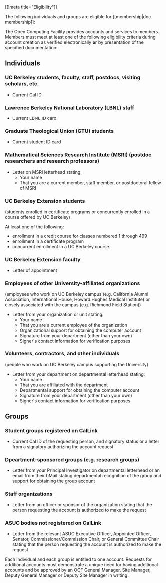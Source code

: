 [[!meta title="Eligibility"]]

The following individuals and groups are eligible for [[membership|doc membership]]:


The Open Computing Facility provides accounts and services to members. Members
must meet at least one of the following eligibility criteria during account
creation as verified electronically **or** by presentation of the specified
documentation:

## Individuals

### UC Berkeley students, faculty, staff, postdocs, visiting scholars, etc.

* Current Cal ID

### Lawrence Berkeley National Laboratory (LBNL) staff

* Current LBNL ID card

### Graduate Theological Union (GTU) students

* Current student ID card

### Mathematical Sciences Research Institute (MSRI) (postdoc researchers and research professors)

* Letter on MSRI letterhead stating:
  * Your name
  * That you are a current member, staff member, or postdoctoral fellow of MSRI

### UC Berkeley Extension students

(students enrolled in certificate programs or concurrently enrolled in a course offered by UC Berkeley)

At least one of the following:

* enrollment in a credit course for classes numbered 1 through 499
* enrollment in a certificate program
* concurrent enrollment in a UC Berkeley course

### UC Berkeley Extension faculty

* Letter of appointment

### Employees of other University-affiliated organizations

(employees who work on UC Berkeley campus (e.g. California Alumni Association,
International House, Howard Hughes Medical Institute) or closely associated
with the campus (e.g. Richmond Field Station))

* Letter from your organization or unit stating:
  * Your name
  * That you are a current employee of the organization
  * Organizational support for obtaining the computer account
  * Signature from your department (other than your own)
  * Signer's contact information for verification purposes

### Volunteers, contractors, and other individuals

(people who work on UC Berkeley campus supporting the University)

* Letter from your department on departmental letterhead stating:
  * Your name
  * That you are affiliated with the department
  * Departmental support for obtaining the computer account
  * Signature from your department (other than your own)
  * Signer's contact information for verification purposes

## Groups

### Student groups registered on CalLink

* Current Cal ID of the requesting person, and signatory status or a letter
  from a signatory authorizing the account request

### Dpeartment-sponsored groups (e.g. research groups)

* Letter from your Principal Investigator on departmental letterhead or an
  email from their bMail stating departmental recognition of the group and
  support for obtaining the group account

### Staff organizations

* Letter from an officer or sponsor of the organization stating that the person
  requesting the account is authorized to make the request

### ASUC bodies not registered on CalLink

* Letter from the relevant ASUC Executive Officer, Appointed Officer, Senator,
  Commissioner/Commission Chair, or General Committee Chair stating that the
  person requesting the account is authorized to make the request

Each individual and each group is entitled to one account. Requests for
additional accounts must demonstrate a unique need for having additional
accounts and be approved by an OCF General Manager, Site Manager, Deputy
General Manager or Deputy Site Manager in writing.
